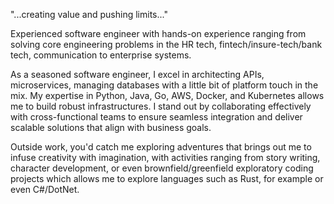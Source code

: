 "...creating value and pushing limits..."

Experienced software engineer with hands-on experience ranging from solving core engineering problems in the HR tech, fintech/insure-tech/bank tech, communication to enterprise systems.

As a seasoned software engineer, I excel in architecting APIs, microservices, managing databases with a little bit of platform touch in the mix. My expertise in Python, Java, Go, AWS, Docker, and Kubernetes allows me to build robust infrastructures. I stand out by collaborating effectively with cross-functional teams to ensure seamless integration and deliver scalable solutions that align with business goals.

Outside work, you'd catch me exploring adventures that brings out me to infuse creativity with imagination, with activities ranging from story writing, character development, or even brownfield/greenfield exploratory coding projects which allows me to explore languages such as Rust, for example or even C#/DotNet.
